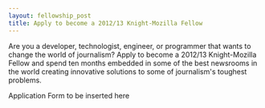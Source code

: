 ```yaml
---
layout: fellowship_post
title: Apply to become a 2012/13 Knight-Mozilla Fellow
---
```

<p class="bodybig">Are you a developer, technologist, engineer, or programmer that wants to change the world of journalism? Apply to become a 2012/13 Knight-Mozilla Fellow and spend ten months embedded in some of the best newsrooms in the world creating innovative solutions to some of journalism's toughest problems.</p>
<p>Application Form to be inserted here</p>